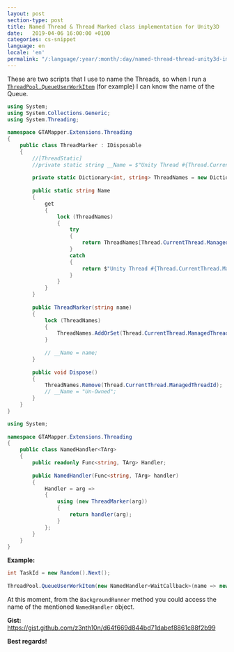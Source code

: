 ```yaml
---
layout: post
section-type: post
title: Named Thread & Thread Marked class implementation for Unity3D
date:   2019-04-06 16:00:00 +0100
categories: cs-snippet
language: en
locale: 'en'
permalink: "/:language/:year/:month/:day/named-thread-thread-unity3d-impl.html"
---
```


These are two scripts that I use to name the Threads, so when I run a [`ThreadPool.QueueUserWorkItem`](https://docs.microsoft.com/en-us/dotnet/api/system.threading.threadpool.queueuserworkitem?view=netframework-4.7.2) (for example) I can know the name of the Queue.

```csharp
using System;
using System.Collections.Generic;
using System.Threading;
 
namespace GTAMapper.Extensions.Threading
{
    public class ThreadMarker : IDisposable
    {
        //[ThreadStatic]
        //private static string __Name = $"Unity Thread #{Thread.CurrentThread.ManagedThreadId}";
 
        private static Dictionary<int, string> ThreadNames = new Dictionary<int, string>();
 
        public static string Name
        {
            get
            {
                lock (ThreadNames)
                {
                    try
                    {
                        return ThreadNames[Thread.CurrentThread.ManagedThreadId];
                    }
                    catch
                    {
                        return $"Unity Thread #{Thread.CurrentThread.ManagedThreadId}";
                    }
                }
            }
        }
 
        public ThreadMarker(string name)
        {
            lock (ThreadNames)
            {
                ThreadNames.AddOrSet(Thread.CurrentThread.ManagedThreadId, name);
            }
 
            // __Name = name;
        }
 
        public void Dispose()
        {
            ThreadNames.Remove(Thread.CurrentThread.ManagedThreadId);
            // __Name = "Un-Owned";
        }
    }
}
```

```csharp
using System;
 
namespace GTAMapper.Extensions.Threading
{
    public class NamedHandler<TArg>
    {
        public readonly Func<string, TArg> Handler;
 
        public NamedHandler(Func<string, TArg> handler)
        {
            Handler = arg =>
            {
                using (new ThreadMarker(arg))
                {
                    return handler(arg);
                }
            };
        }
    }
}
```

**Example:**

```csharp
int TaskId = new Random().Next();
 
ThreadPool.QueueUserWorkItem(new NamedHandler<WaitCallback>(name => new WaitCallback(BackgroundRunner)).Handler($"Ninja #{TaskId}"));
```

At this moment, from the `BackgroundRunner` method you could access the name of the mentioned `NamedHandler` object.

**Gist:** https://gist.github.com/z3nth10n/d64f669d844bd71dabef8861c88f2b99

**Best regards!**